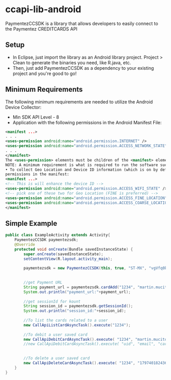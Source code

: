 ccapi-lib-android
=============

PaymentezCCSDK is a library that allows developers to easily connect to the Paymentez CREDITCARDS API


Setup
-----
* In Eclipse, just import the library as an Android library project. Project > Clean to generate the binaries 
you need, like R.java, etc.
* Then, just add PaymentezCCSDK as a dependency to your existing project and you're good to go!


Minimum Requirements
-----
The following minimum requirements are needed to utilize the Android Device Collector:
* Min SDK API Level - 8
* Application with the following permissions in the Android Manifest File:
```xml
<manifest ...>
. . .
<uses-permission android:name="android.permission.INTERNET" />
<uses-permission android:name="android.permission.ACCESS_NETWORK_STATE" />
. . .
</manifest>
The <uses-permission> elements must be children of the <manifest> element.
NOTE: A minimum requirement is what is required to run the software successfully.
• To collect Geo Location and Device ID information (which is on by default), request the following
permissions in the manifest:
<manifest ...>
<!-- This is will enhance the device ID -->
<uses-permission android:name="android.permission.ACCESS_WIFI_STATE" />
<!-- pick one of these two for Geo Location (FINE is preferred) -->
<uses-permission android:name="android.permission.ACCESS_FINE_LOCATION" />
<uses-permission android:name="android.permission.ACCESS_COARSE_LOCATION" />
</manifest>
```

Simple Example
-----
```java
public class ExampleActivity extends Activity{
	PaymentezCCSDK paymentezsdk;
	@Override
	protected void onCreate(Bundle savedInstanceState) {
		super.onCreate(savedInstanceState);
		setContentView(R.layout.activity_main);
		
		paymentezsdk = new PaymentezCCSDK(this, true, "ST-MX", "vgVfq0kLZveGIdD9ljGjPtt6ieYtIQ","PREPAID", "Ere68ttPklFTn89xZIhFYcqC5X8HX3Ob5qgbEkfjNfCLkud3wY");		
		
		
		//get Payment URL
		String payment_url = paymentezsdk.cardAdd("1234", "martin.mucito@gmail.com");
		System.out.println("payment_url:"+payment_url);
		
		//get sessionId for kount
		String session_id = paymentezsdk.getSessionId();
		System.out.println("session_id:"+session_id);
		
		//To list the cards related to a user
		new CallApiListCardAsyncTask().execute("1234");
		
		//To debit a user saved card
		new CallApiDebitCardAsyncTask().execute( "1234", "martin.mucito@gmail.com", "3764462951159115974", "10.0", "test", "1234567");
		//new CallApiDebitCardAsyncTask().execute( "uid", "email", "card_reference", "product_amount", "product_description", "dev_reference");
		
		
		//To delete a user saved card
		new CallApiDeleteCardAsyncTask().execute( "1234", "17974018243686635624");
	}
}
```